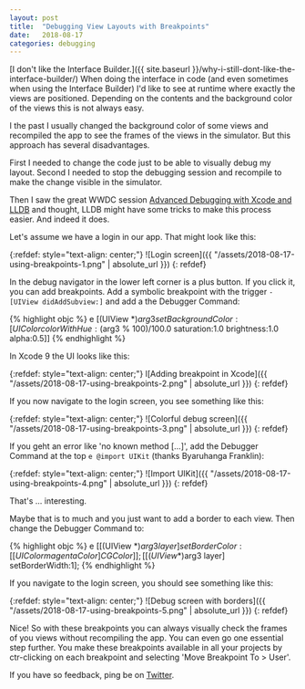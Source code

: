```yaml
---
layout: post
title:  "Debugging View Layouts with Breakpoints"
date:   2018-08-17
categories: debugging
---
```


[I don't like the Interface Builder.]({{ site.baseurl }}/why-i-still-dont-like-the-interface-builder/) When doing the interface in code (and even sometimes when using the Interface Builder) I'd like to see at runtime where exactly the views are positioned. Depending on the contents and the background color of the views this is not always easy.

I the past I usually changed the background color of some views and recompiled the app to see the frames of the views in the simulator. But this approach has several disadvantages.

First I needed to change the code just to be able to visually debug my layout. Second I needed to stop the debugging session and recompile to make the change visible in the simulator.

Then I saw the great WWDC session [Advanced Debugging with Xcode and LLDB](https://developer.apple.com/videos/play/wwdc2018/412/) and thought, LLDB might have some tricks to make this process easier. And indeed it does.

Let's assume we have a login in our app. That might look like this:

{:refdef: style="text-align: center;"}
![Login screen]({{ "/assets/2018-08-17-using-breakpoints-1.png" | absolute_url }})
{: refdef}

In the debug navigator in the lower left corner is a plus button. If you click it, you can add breakpoints. Add a symbolic breakpoint with the trigger `-[UIView didAddSubview:]` and add a the Debugger Command:

{% highlight objc %}
e [(UIView *)$arg3 setBackgroundColor:[UIColor colorWithHue:($arg3 % 100)/100.0 saturation:1.0 brightness:1.0 alpha:0.5]]
{% endhighlight %}

In Xcode 9 the UI looks like this:

{:refdef: style="text-align: center;"}
l[Adding breakpoint in Xcode]({{ "/assets/2018-08-17-using-breakpoints-2.png" | absolute_url }})
{: refdef}

If you now navigate to the login screen, you see something like this:

{:refdef: style="text-align: center;"}
![Colorful debug screen]({{ "/assets/2018-08-17-using-breakpoints-3.png" | absolute_url }})
{: refdef}

If you geht an error like 'no known method […]', add the Debugger Command at the top `e @import UIKit` (thanks Byaruhanga Franklin):

{:refdef: style="text-align: center;"}
![Import UIKit]({{ "/assets/2018-08-17-using-breakpoints-4.png" | absolute_url }})
{: refdef}

That's ... interesting.

Maybe that is to much and you just want to add a border to each view. Then change the Debugger Command to:

{% highlight objc %}
e [[(UIView *)$arg3 layer] setBorderColor:[[UIColor magentaColor] CGColor]]; [[(UIView *)$arg3 layer] setBorderWidth:1];
{% endhighlight %}

If you navigate to the login screen, you should see something like this:

{:refdef: style="text-align: center;"}
![Debug screen with borders]({{ "/assets/2018-08-17-using-breakpoints-5.png" | absolute_url }})
{: refdef}

Nice! So with these breakpoints you can always visually check the frames of you views without recompiling the app. You can even go one essential step further. You make these breakpoints available in all your projects by ctr-clicking on each breakpoint and selecting 'Move Breakpoint To > User'.

If you have so feedback, ping be on [Twitter](https://twitter.com/dasdom).
